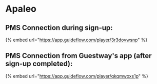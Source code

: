 # Apaleo

## PMS Connection during sign-up:

{% embed url="https://app.guideflow.com/player/3r3dovwsnp" %}

## PMS Connection from Guestway's app (after sign-up completed):

{% embed url="https://app.guideflow.com/player/qkqmwoxs1p" %}

